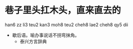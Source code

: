 # 巷子里头扛木头，直来直去的
han6 zz li3 teu2 kan3 moh8 teu2 cheh8 lae2 cheh8 qy5 dii
+ 歇后语。喻办事说话不拐弯抹角。
  * 泰兴方言辞典
